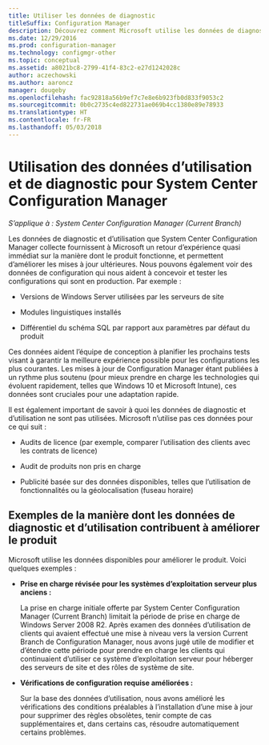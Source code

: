 ```yaml
---
title: Utiliser les données de diagnostic
titleSuffix: Configuration Manager
description: Découvrez comment Microsoft utilise les données de diagnostic et d’utilisation collectées par System Center Configuration Manager.
ms.date: 12/29/2016
ms.prod: configuration-manager
ms.technology: configmgr-other
ms.topic: conceptual
ms.assetid: a8021bc8-2799-41f4-83c2-e27d1242028c
author: aczechowski
ms.author: aaroncz
manager: dougeby
ms.openlocfilehash: fac92818a56b9ef7c7e8e6b923fb0d833f9053c2
ms.sourcegitcommit: 0b0c2735c4ed822731ae069b4cc1380e89e78933
ms.translationtype: HT
ms.contentlocale: fr-FR
ms.lasthandoff: 05/03/2018
---
```

# <a name="how-diagnostics-and-usage-data-is-used-for-system-center-configuration-manager"></a>Utilisation des données d’utilisation et de diagnostic pour System Center Configuration Manager

*S’applique à : System Center Configuration Manager (Current Branch)*

Les données de diagnostic et d’utilisation que System Center Configuration Manager collecte fournissent à Microsoft un retour d’expérience quasi immédiat sur la manière dont le produit fonctionne, et permettent d’améliorer les mises à jour ultérieures. Nous pouvons également voir des données de configuration qui nous aident à concevoir et tester les configurations qui sont en production. Par exemple :  

-   Versions de Windows Server utilisées par les serveurs de site  

-   Modules linguistiques installés  

-   Différentiel du schéma SQL par rapport aux paramètres par défaut du produit  

Ces données aident l’équipe de conception à planifier les prochains tests visant à garantir la meilleure expérience possible pour les configurations les plus courantes. Les mises à jour de Configuration Manager étant publiées à un rythme plus soutenu (pour mieux prendre en charge les technologies qui évoluent rapidement, telles que Windows 10 et Microsoft Intune), ces données sont cruciales pour une adaptation rapide.  

Il est également important de savoir à quoi les données de diagnostic et d’utilisation ne sont pas utilisées. Microsoft n’utilise pas ces données pour ce qui suit :  

-   Audits de licence (par exemple, comparer l’utilisation des clients avec les contrats de licence)  

-   Audit de produits non pris en charge  

-   Publicité basée sur des données disponibles, telles que l’utilisation de fonctionnalités ou la géolocalisation (fuseau horaire)  

##  <a name="bkmk_improve"></a> Exemples de la manière dont les données de diagnostic et d’utilisation contribuent à améliorer le produit  
Microsoft utilise les données disponibles pour améliorer le produit. Voici quelques exemples :  

-   **Prise en charge révisée pour les systèmes d’exploitation serveur plus anciens :**  

     La prise en charge initiale offerte par System Center Configuration Manager (Current Branch) limitait la période de prise en charge de Windows Server 2008 R2. Après examen des données d’utilisation de clients qui avaient effectué une mise à niveau vers la version Current Branch de Configuration Manager, nous avons jugé utile de modifier et d’étendre cette période pour prendre en charge les clients qui continuaient d’utiliser ce système d’exploitation serveur pour héberger des serveurs de site et des rôles de système de site.  

-   **Vérifications de configuration requise améliorées :**  

     Sur la base des données d’utilisation, nous avons amélioré les vérifications des conditions préalables à l’installation d’une mise à jour pour supprimer des règles obsolètes, tenir compte de cas supplémentaires et, dans certains cas, résoudre automatiquement certains problèmes.  
